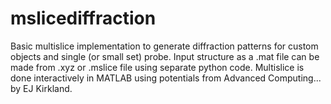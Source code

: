 # mslicediffraction
Basic multislice implementation to generate diffraction patterns for custom objects and single (or small set) probe.
Input structure as a .mat file can be made from .xyz or .mslice file using separate python code.
Multislice is done interactively in MATLAB using potentials from Advanced Computing... by EJ Kirkland.

